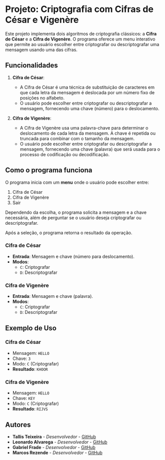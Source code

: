 # Projeto: Criptografia com Cifras de César e Vigenère

Este projeto implementa dois algoritmos de criptografia clássicos: a **Cifra de César** e a **Cifra de Vigenère**. O programa oferece um menu interativo que permite ao usuário escolher entre criptografar ou descriptografar uma mensagem usando uma das cifras.

## Funcionalidades

1. **Cifra de César**:
   - A Cifra de César é uma técnica de substituição de caracteres em que cada letra da mensagem é deslocada por um número fixo de posições no alfabeto.
   - O usuário pode escolher entre criptografar ou descriptografar a mensagem, fornecendo uma chave (número) para o deslocamento.

2. **Cifra de Vigenère**:
   - A Cifra de Vigenère usa uma palavra-chave para determinar o deslocamento de cada letra da mensagem. A chave é repetida ou truncada para combinar com o tamanho da mensagem.
   - O usuário pode escolher entre criptografar ou descriptografar a mensagem, fornecendo uma chave (palavra) que será usada para o processo de codificação ou decodificação.

## Como o programa funciona

O programa inicia com um **menu** onde o usuário pode escolher entre:

1. Cifra de César  
2. Cifra de Vigenère  
0. Sair

Dependendo da escolha, o programa solicita a mensagem e a chave necessária, além de perguntar se o usuário deseja criptografar ou descriptografar. 

Após a seleção, o programa retorna o resultado da operação.

### Cifra de César
- **Entrada**: Mensagem e chave (número para deslocamento).
- **Modos**:
  - `C`: Criptografar
  - `D`: Descriptografar

### Cifra de Vigenère
- **Entrada**: Mensagem e chave (palavra).
- **Modos**:
  - `C`: Criptografar
  - `D`: Descriptografar

## Exemplo de Uso

### Cifra de César
- Mensagem: `HELLO`
- Chave: `3`
- Modo: `C` (Criptografar)
- **Resultado**: `KHOOR`

### Cifra de Vigenère
- Mensagem: `HELLO`
- Chave: `KEY`
- Modo: `C` (Criptografar)
- **Resultado**: `RIJVS`

## Autores

- **Tallis Teixeira** - *Desenvolvedor* - [GitHub](https://github.com/tallismelo07)
- **Leonardo Alvarega** - *Desenvolvedor* - [GitHub](https://github.com/leonardoalvarengaa)
- **Gabriel Frade** - *Desenvolvedor* - [GitHub](https://github.com/gabrfrade01)
- **Marcos Rezende** - *Desenvolvedor* - [GitHub](https://github.com/marcosjrzz)


 
